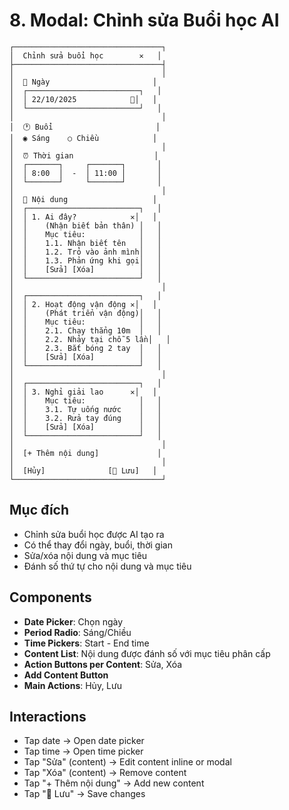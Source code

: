 # 8. Modal: Chỉnh sửa Buổi học AI

```
┌─────────────────────────────────┐
│  Chỉnh sửa buổi học        ✕   │
├─────────────────────────────────┤
│                                 │
│  📅 Ngày                       │
│  ┌─────────────────────────┐   │
│  │ 22/10/2025            📅│   │
│  └─────────────────────────┘   │
│                                 │
│  🕐 Buổi                       │
│  ◉ Sáng    ○ Chiều            │
│                                 │
│  ⏰ Thời gian                  │
│  ┌───────┐     ┌───────┐       │
│  │ 8:00  │  -  │ 11:00 │       │
│  └───────┘     └───────┘       │
│                                 │
│  📝 Nội dung                   │
│  ┌─────────────────────────┐   │
│  │ 1. Ai đây?            ✕│   │
│  │    (Nhận biết bản thân) │   │
│  │    Mục tiêu:            │   │
│  │    1.1. Nhận biết tên   │   │
│  │    1.2. Trỏ vào ảnh mình│   │
│  │    1.3. Phản ứng khi gọi│   │
│  │    [Sửa] [Xóa]          │   │
│  └─────────────────────────┘   │
│                                 │
│  ┌─────────────────────────┐   │
│  │ 2. Hoạt động vận động ✕│   │
│  │    (Phát triển vận động)│   │
│  │    Mục tiêu:            │   │
│  │    2.1. Chạy thẳng 10m  │   │
│  │    2.2. Nhảy tại chỗ 5 lần│   │
│  │    2.3. Bắt bóng 2 tay  │   │
│  │    [Sửa] [Xóa]          │   │
│  └─────────────────────────┘   │
│                                 │
│  ┌─────────────────────────┐   │
│  │ 3. Nghỉ giải lao      ✕│   │
│  │    Mục tiêu:            │   │
│  │    3.1. Tự uống nước    │   │
│  │    3.2. Rửa tay đúng    │   │
│  │    [Sửa] [Xóa]          │   │
│  └─────────────────────────┘   │
│                                 │
│  [+ Thêm nội dung]             │
│                                 │
│  [Hủy]              [💾 Lưu]   │
└─────────────────────────────────┘
```

## Mục đích

- Chỉnh sửa buổi học được AI tạo ra
- Có thể thay đổi ngày, buổi, thời gian
- Sửa/xóa nội dung và mục tiêu
- Đánh số thứ tự cho nội dung và mục tiêu

## Components

- **Date Picker**: Chọn ngày
- **Period Radio**: Sáng/Chiều
- **Time Pickers**: Start - End time
- **Content List**: Nội dung được đánh số với mục tiêu phân cấp
- **Action Buttons per Content**: Sửa, Xóa
- **Add Content Button**
- **Main Actions**: Hủy, Lưu

## Interactions

- Tap date → Open date picker
- Tap time → Open time picker
- Tap "Sửa" (content) → Edit content inline or modal
- Tap "Xóa" (content) → Remove content
- Tap "+ Thêm nội dung" → Add new content
- Tap "💾 Lưu" → Save changes
